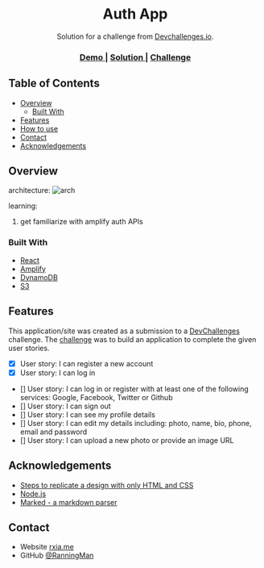 <!-- Please update value in the {}  -->

<h1 align="center">Auth App</h1>

<div align="center">
   Solution for a challenge from  <a href="http://devchallenges.io" target="_blank">Devchallenges.io</a>.
</div>

<div align="center">
  <h3>
    <a href="https://dev-challenge-auth-app.netlify.app/">
      Demo
    </a>
    <span> | </span>
    <a href="https://github.com/RanningMan/devchallenges/tree/main/auth-app">
      Solution
    </a>
    <span> | </span>
    <a href="https://devchallenges.io/challenges/N1fvBjQfhlkctmwj1tnw">
      Challenge
    </a>
  </h3>
</div>

<!-- TABLE OF CONTENTS -->

## Table of Contents

- [Overview](#overview)
  - [Built With](#built-with)
- [Features](#features)
- [How to use](#how-to-use)
- [Contact](#contact)
- [Acknowledgements](#acknowledgements)

<!-- OVERVIEW -->

## Overview

architecture:
![arch](./architecture.png)

learning:
1. get familiarize with amplify auth APIs

### Built With

- [React](https://reactjs.org/)
- [Amplify](https://aws.amazon.com/amplify/?trk=41731cf6-f5eb-4611-81ef-f2914ec706b5&sc_channel=ps&s_kwcid=AL!4422!3!588971138365!e!!g!!aws%20amplify&ef_id=CjwKCAiAp7GcBhA0EiwA9U0mtluX2c0uian8dzQlqbIJzwpHsFWXWqT0F5G41DvNayePpKNJ0TuxOxoCnPoQAvD_BwE:G:s&s_kwcid=AL!4422!3!588971138365!e!!g!!aws%20amplify)
- [DynamoDB](https://aws.amazon.com/dynamodb/?trk=94bf4df1-96e1-4046-a020-b07a2be0d712&sc_channel=ps&s_kwcid=AL!4422!3!610000101513!e!!g!!aws%20dynamodb&ef_id=CjwKCAiAp7GcBhA0EiwA9U0mttnud69KQpDpcEV8zQj_hwIgIgfuMvBAAtXbg4NfPcDfd3uhmDFhYBoCD4EQAvD_BwE:G:s&s_kwcid=AL!4422!3!610000101513!e!!g!!aws%20dynamodb)
- [S3](https://aws.amazon.com/pm/serv-s3/?trk=fecf68c9-3874-4ae2-a7ed-72b6d19c8034&sc_channel=ps&s_kwcid=AL!4422!3!536452728638!e!!g!!aws%20s3&ef_id=CjwKCAiAp7GcBhA0EiwA9U0mtu18xNqh5H9FTqDC9cYeisBmrrwBceQIqOlp3vt09ipApDiIkswIKhoCYaoQAvD_BwE:G:s&s_kwcid=AL!4422!3!536452728638!e!!g!!aws%20s3)

## Features

This application/site was created as a submission to a [DevChallenges](https://devchallenges.io/challenges) challenge. The [challenge](https://devchallenges.io/challenges/rYyhwJAxMfES5jNQ9YsP) was to build an application to complete the given user stories.

- [x] User story: I can register a new account
- [x] User story: I can log in
- [] User story: I can log in or register with at least one of the following services: Google, Facebook, Twitter or Github
- [] User story: I can sign out
- [] User story: I can see my profile details
- [] User story: I can edit my details including: photo, name, bio, phone, email and password
- [] User story: I can upload a new photo or provide an image URL

## Acknowledgements

- [Steps to replicate a design with only HTML and CSS](https://devchallenges-blogs.web.app/how-to-replicate-design/)
- [Node.js](https://nodejs.org/)
- [Marked - a markdown parser](https://github.com/chjj/marked)

## Contact

- Website [rxia.me](https://rxia.me)
- GitHub [@RanningMan](https://github.com/ranningman)
